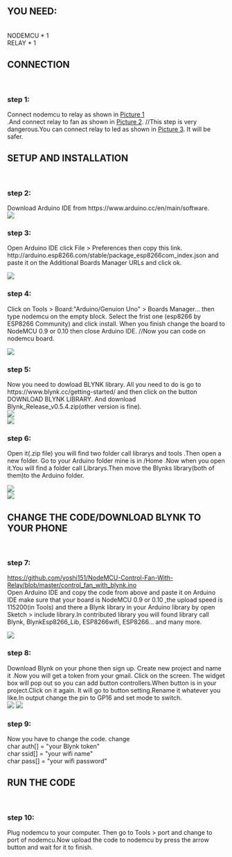 
<h2>YOU NEED:</h2>
    
<br>NODEMCU * 1 <br>RELAY * 1 <br>
     
<h2>CONNECTION</h2><br>
<h3>step 1:</h3> Connect nodemcu to relay as shown in <a href="https://github.com/yoshi151/NodeMCU-Control-Fan-With-Relay/blob/master/picture_1.png">Picture 1</a><br>.And connect relay to fan as shown in <a href="https://github.com/yoshi151/NodeMCU-Control-Fan-With-Relay/blob/master/picture_2.png">Picture 2</a>. //This step is very dangerous.You can connect relay to led as shown in <a href="https://github.com/yoshi151/NodeMCU-Control-Fan-With-Relay/blob/master/picture_3.png">Picture 3</a>. It will be safer.<br>

<h2>SETUP AND INSTALLATION</h2><br>

<h3>step 2:</h3> Download Arduino IDE from https://www.arduino.cc/en/main/software.<br>
<a href="https://www.arduino.cc/en/main/software">
<img src="https://github.com/yoshi151/NodeMCU-Control-Fan-With-Relay/blob/master/picture/step2.png"><br>
</a>

<h3>step 3:</h3> Open Arduino IDE click File > Preferences then copy this link.
http://arduino.esp8266.com/stable/package_esp8266com_index.json and paste it on the Additional Boards Manager URLs and click ok.<br>

<img src="https://github.com/yoshi151/NodeMCU-Control-Fan-With-Relay/blob/master/picture/step3.png"><br>

<h3>step 4:</h3> Click on Tools > Board:"Arduino/Genuion Uno" > Boards Manager...
then type nodemcu on the empty block. Select the frist one (esp8266 by ESP8266 Community) and click install.
When you finish change the board to NodeMCU 0.9 or 0.10 then close Arduino IDE.
//Now you can code on nodemcu board.<br>

<img src="https://github.com/yoshi151/NodeMCU-Control-Fan-With-Relay/blob/master/picture/step4.png"><br>

<h3>step 5:</h3> Now you need to dowload BLYNK library. All you need to do is go to https://www.blynk.cc/getting-started/ 
and then click on the button DOWNLOAD BLYNK LIBRARY. And download Blynk_Release_v0.5.4.zip(other version is fine).<br>
<a href="https://www.blynk.cc/getting-started/">
<img src="https://github.com/yoshi151/NodeMCU-Control-Fan-With-Relay/blob/master/picture/step5.png"><br>
<img src="https://github.com/yoshi151/NodeMCU-Control-Fan-With-Relay/blob/master/picture/step5.1.png"><br>
</a>

<h3>step 6:</h3> Open it(.zip file) you will find two folder call librarys and tools .Then open a new folder. Go to your Arduino folder mine is in /Home .Now when you open it.You will find a folder call Librarys.Then move the Blynks library(both of them)to the Arduino folder.<br>

<img src="https://github.com/yoshi151/NodeMCU-Control-Fan-With-Relay/blob/master/picture/step6.png"><br>
<img src="https://github.com/yoshi151/NodeMCU-Control-Fan-With-Relay/blob/master/picture/step6.1.png"><br>
<h2>CHANGE THE CODE/DOWNLOAD BLYNK TO YOUR PHONE</h2><br>
    
<h3>step 7:</h3> <a href = "https://github.com/yoshi151/NodeMCU-Control-Fan-With-Relay/blob/master/control_fan_with_blynk.ino">https://github.com/yoshi151/NodeMCU-Control-Fan-With-Relay/blob/master/control_fan_with_blynk.ino </a> <br> Open Arduino IDE and copy the code from above and paste it on Arduino IDE make sure that your board is NodeMCU 0.9 or 0.10 ,the upload speed is 115200(in Tools) and there a Blynk library in your Arduino library by open Sketch > include library.In contributed library you will found library call Blynk, BlynkEsp8266_Lib, ESP8266wifi, ESP8266... and many more.<br>

<img src="https://github.com/yoshi151/NodeMCU-Control-Fan-With-Relay/blob/master/picture/step7.png"><br>

<h3>step 8:</h3> Download Blynk on your phone then sign up. Create new project and name it .Now you will get a token from your gmail. Click on the screen. The widget box will pop out so you can add button controllers.When button is in your project.Click on it again. It will go to button setting.Rename it whatever you like.In output change the pin to GP16 and set mode to switch.<br>
<img src="https://github.com/yoshi151/NodeMCU-Control-Fan-With-Relay/blob/master/picture/step8.png">
<img src="https://github.com/yoshi151/NodeMCU-Control-Fan-With-Relay/blob/master/picture/step8.1.png"><br>
<h3>step 9:</h3> Now you have to change the code. 
change <br>
char auth[] = "your Blynk token" <br>
char ssid[] = "your wifi name" <br>
char pass[] = "your wifi password" <br>

<h2>RUN THE CODE</h2><br>
<h3>step 10:</h3> Plug nodemcu to your computer. Then go to Tools > port and change to port of nodemcu.Now upload the code to nodemcu by press the arrow button and wait for it to finish.
